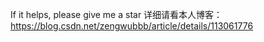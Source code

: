 
If it helps, please give me a star
详细请看本人博客：https://blog.csdn.net/zengwubbb/article/details/113061776
```
